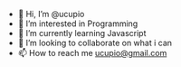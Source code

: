 - 👋 Hi, I’m @ucupio
- 👀 I’m interested in Programming
- 🌱 I’m currently learning Javascript
- 💞️ I’m looking to collaborate on what i can
- 📫 How to reach me ucupio@gmail.com

<!---
ucupio/ucupio is a ✨ special ✨ repository because its `README.md` (this file) appears on your GitHub profile.
You can click the Preview link to take a look at your changes.
--->
